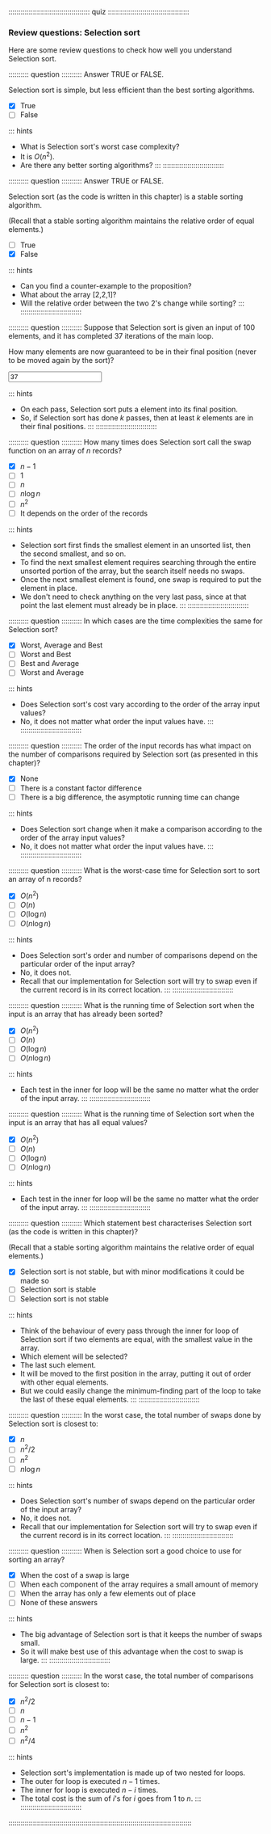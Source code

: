 
:::::::::::::::::::::::::::::::::::::::: quiz ::::::::::::::::::::::::::::::::::::::::
### Review questions: Selection sort

Here are some review questions to check how well you understand Selection sort.


:::::::::: question ::::::::::
Answer TRUE or FALSE.

Selection sort is simple, but less efficient than the best sorting algorithms.

- [x] True
- [ ] False

::: hints
- What is Selection sort's worst case complexity?
- It is $O(n^2)$.
- Are there any better sorting algorithms?
:::
::::::::::::::::::::::::::::::



:::::::::: question ::::::::::
Answer TRUE or FALSE.

Selection sort (as the code is written in this chapter) is a stable sorting algorithm.

(Recall that a stable sorting algorithm maintains the relative order of equal elements.)

- [ ] True
- [x] False

::: hints
- Can you find a counter-example to the proposition?
- What about the array [2,2,1]?
- Will the relative order between the two 2's change while sorting?
:::
::::::::::::::::::::::::::::::



:::::::::: question ::::::::::
Suppose that Selection sort is given an input of 100 elements,
and it has completed 37 iterations of the main loop.

How many elements are now guaranteed to be in their final
position (never to be moved again by the sort)?

<input type="text" value="37"/>

::: hints
- On each pass, Selection sort puts a element into its final position.
- So, if Selection sort has done $k$ passes, then at least $k$ elements are in their final positions.
:::
::::::::::::::::::::::::::::::



:::::::::: question ::::::::::
How many times does Selection sort call the swap function on an array of $n$ records?

- [x] $n-1$
- [ ] $1$
- [ ] $n$
- [ ] $n \log n$
- [ ] $n^2$
- [ ] It depends on the order of the records

::: hints
- Selection sort first finds the smallest element in an
unsorted list, then the second smallest, and so on.
- To find the next smallest element requires searching
through the entire unsorted portion of the array, but the
search itself needs no swaps.
- Once the next smallest element is found, one swap is
required to put the element in place.
- We don't need to check anything on the very last pass,
since at that point the last element
must already be in place.
:::
::::::::::::::::::::::::::::::



:::::::::: question ::::::::::
In which cases are the time complexities the same for Selection sort?

- [x] Worst, Average and Best
- [ ] Worst and Best
- [ ] Best and Average
- [ ] Worst and Average

::: hints
- Does Selection sort's cost vary according to the order of the array input values?
- No, it does not matter what order the input values have.
:::
::::::::::::::::::::::::::::::



:::::::::: question ::::::::::
The order of the input records has what
impact on the number of comparisons required by Selection sort
(as presented in this chapter)?

- [x] None
- [ ] There is a constant factor difference
- [ ] There is a big difference, the asymptotic running time can change

::: hints
- Does Selection sort change when it make a comparison according to the order of the array input values?
- No, it does not matter what order the input values have.
:::
::::::::::::::::::::::::::::::



:::::::::: question ::::::::::
What is the worst-case time for Selection sort to sort an array of n records?

- [x] $O(n^2)$
- [ ] $O(n)$
- [ ] $O(\log n)$
- [ ] $O(n \log n)$

::: hints
- Does Selection sort's order and number of comparisons depend on the particular order of the input array?
- No, it does not.
- Recall that our implementation for Selection sort will
try to swap even if the current record is in its correct location.
:::
::::::::::::::::::::::::::::::



:::::::::: question ::::::::::
What is the running time of Selection sort
when the input is an array that has already been sorted?

- [x] $O(n^2)$
- [ ] $O(n)$
- [ ] $O(\log n)$
- [ ] $O(n \log n)$

::: hints
- Each test in the inner for loop will be the same no
matter what the order of the input array.
:::
::::::::::::::::::::::::::::::



:::::::::: question ::::::::::
What is the running time of Selection sort
when the input is an array that has all equal values?

- [x] $O(n^2)$
- [ ] $O(n)$
- [ ] $O(\log n)$
- [ ] $O(n \log n)$

::: hints
- Each test in the inner for loop will be the same no
matter what the order of the input array.
:::
::::::::::::::::::::::::::::::



:::::::::: question ::::::::::
Which statement best characterises
Selection sort (as the code is written in this chapter)?

(Recall that a stable sorting algorithm maintains the relative order of equal elements.)

- [x] Selection sort is not stable, but with
minor modifications it could be made so
- [ ] Selection sort is stable
- [ ] Selection sort is not stable

::: hints
- Think of the behaviour of every pass through the inner
for loop of Selection sort if two elements are equal, with
the smallest value in the array.
- Which element will be selected?
- The last such element.
- It will be moved to the first position in the array, putting
it out of order with other equal elements.
- But we could easily change the minimum-finding part of the
loop to take the last of these equal elements.
:::
::::::::::::::::::::::::::::::



:::::::::: question ::::::::::
In the worst case, the total number of swaps done by Selection sort is closest to:

- [x] $n$
- [ ] $n^2/2$
- [ ] $n^2$
- [ ] $n \log n$

::: hints
- Does Selection sort's number of swaps depend on the particular order of the input array?
- No, it does not.
- Recall that our implementation for Selection sort will
try to swap even if the current record is in its correct location.
:::
::::::::::::::::::::::::::::::



:::::::::: question ::::::::::
When is Selection sort a good choice to use for sorting an array?

- [x] When the cost of a swap is large
- [ ] When each component of the array requires a small amount of memory
- [ ] When the array has only a few elements out of place
- [ ] None of these answers

::: hints
- The big advantage of Selection sort is that it keeps the number of swaps small.
- So it will make best use of this advantage when the cost to swap is large.
:::
::::::::::::::::::::::::::::::



:::::::::: question ::::::::::
In the worst case, the total number of comparisons for Selection sort is closest to:

- [x] $n^2/2$
- [ ] $n$
- [ ] $n-1$
- [ ] $n^2$
- [ ] $n^2/4$

::: hints
- Selection sort's implementation is made up of two nested for loops.
- The outer for loop is executed $n-1$ times.
- The inner for loop is executed $n-i$ times.
- The total cost is the sum of $i$'s for $i$ goes from 1 to $n$.
:::
::::::::::::::::::::::::::::::

::::::::::::::::::::::::::::::::::::::::::::::::::::::::::::::::::::::::::::::::::::::::::

